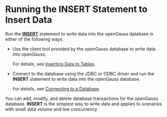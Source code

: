 # Running the INSERT Statement to Insert Data<a name="EN-US_TOPIC_0242370280"></a>

Run the  **[INSERT](../SQLReference/insert.md)**  statement to write data into the openGauss database in either of the following ways:

-   Use the client tool provided by the openGauss database to write data into openGauss.

    For details, see  [Inserting Data to Tables](../DatabaseAdministrationGuide/inserting-data-to-tables.md).

-   Connect to the database using the JDBC or ODBC driver and run the  **INSERT**  statement to write data into the openGauss database.

    For details, see  [Connecting to a Database](../DeveloperGuide/connecting-to-a-database.md).


You can add, modify, and delete database transactions for the openGauss database.  **INSERT**  is the simplest way to write data and applies to scenarios with small data volume and low concurrency.

